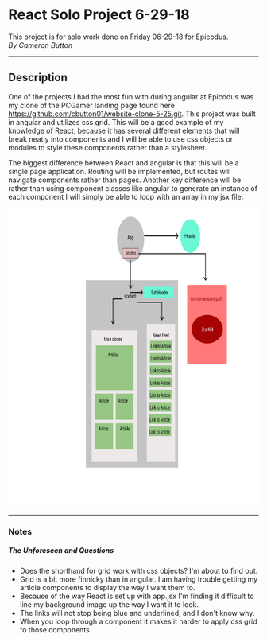 # React Solo Project 6-29-18

This project is for solo work done on Friday 06-29-18 for Epicodus. <br>
_By Cameron Button_

<hr>

## Description

One of the projects I had the most fun with during angular at Epicodus was my clone of the PCGamer landing page found here https://github.com/cbutton01/website-clone-5-25.git.  This project was built in angular and utilizes css grid.  This will be a good example of my knowledge of React, because it has several different elements that will break neatly into components and I will be able to use css objects or modules to style these components rather than a stylesheet.


The biggest difference between React and angular is that this will be a single page application.  Routing will be implemented, but routes will navigate components rather than pages.  Another key difference will be rather than using component classes like angular to generate an instance of each component I will simply be able to loop with an array in my jsx file.

<img src="src\assets\component-structure.png" height="600">

<hr>

### Notes

##### The Unforeseen and Questions

  * Does the shorthand for grid work with css objects?  I'm about to find out.
  * Grid is a bit more finnicky than in angular.  I am having trouble getting my article components to display the way I want them to.
  * Because of the way React is set up with app.jsx I'm finding it difficult to line my background image up the way I want it to look.
  * The links will not stop being blue and underlined, and I don't know why.
  * When you loop through a component it makes it harder to apply css grid to those components
